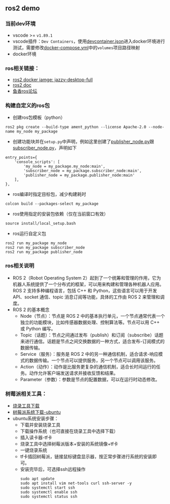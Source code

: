 ## ros2 demo

### 当前dev环境
- vscode >= `v1.89.1`
- vscode插件：`Dev Containers`，使用[devcontainer.json](.devcontainer/devcontainer.json)进入docker环境进行测试，需要修改[docker-compose.yml](.devcontainer/docker-compose.yml)中的`volumes`项目路径映射
- docker环境


### ros相关链接：
- [ros2 docker iamge: jazzy-desktop-full](https://hub.docker.com/r/osrf/ros/tags?page=&page_size=&ordering=&name=jazzy)
- [ros2 doc](https://docs.ros.org/en/jazzy/Tutorials/Beginner-Client-Libraries/Colcon-Tutorial.html)
- [鱼香ros论坛](https://fishros.org.cn/forum/)


### 构建自定义的ros包
- 创建ros包模板（python）
```shell
ros2 pkg create --build-type ament_python --license Apache-2.0 --node-name my_node my_package
```

- 创建功能块并在`setup.py`中声明，例如这里创建了[publisher_node.py](src/my_package/my_package/publisher_node.py)跟[subscriber_node.py](src/my_package/my_package/subscriber_node.py)，声明如下
```text
entry_points={
    'console_scripts': [
        'my_node = my_package.my_node:main',
        'subscriber_node = my_package.subscriber_node:main',
        'publisher_node = my_package.publisher_node:main'
    ],
},
```

- ros编译时指定目标包，减少构建耗时
```shell
colcon build --packages-select my_package
```

- ros使用指定的安装包依赖（仅在当前窗口有效）
```shell
source install/local_setup.bash
```

- ros运行自定义包
```shell
ros2 run my_package my_node
ros2 run my_package subscriber_node
ros2 run my_package publisher_node
```


### ros相关说明
- ROS 2（Robot Operating System 2）起到了一个统筹和管理的作用，它为机器人系统提供了一个分布式的框架，可以用来构建和管理各种机器人应用。ROS 2 支持多种编程语言，包括 C++ 和 Python，这些语言可以用于开发 API、socket 通信、topic 消息订阅等功能，具体的工作由 ROS 2 来管理和调度。
- ROS 2 的基本概念
  - Node（节点）：节点是 ROS 2 中的基本执行单元，一个节点通常代表一个独立的功能模块，比如传感器数据处理、控制算法等。节点可以用 C++ 或 Python 编写。
  - Topic（话题）：节点之间通过发布（publish）和订阅（subscribe）话题来进行通信。话题是节点之间交换数据的一种方式，适合发布-订阅模式的数据传输。
  - Service（服务）：服务是 ROS 2 中的另一种通信机制，适合请求-响应模式的数据传输。一个节点可以提供服务，另一个节点可以调用该服务。
  - Action（动作）：动作是比服务更复杂的通信机制，适合长时间运行的任务。动作允许客户端发送请求并接收反馈和结果。
  - Parameter（参数）：参数是节点的配置数据，可以在运行时动态修改。


### 树莓派相关工具：
- [烧录工具下载](https://pidoc.cn/downloads/)
- [树莓派系统下载-ubuntu](https://cn.ubuntu.com/download/raspberry-pi)
- ubuntu系统安装步骤：
  - 下载并安装烧录工具
  - 下载操作系统（也可直接在烧录工具中选择下载）
  - 插入读卡器-tf卡
  - 烧录工具中选择树莓派版本+安装的系统镜像+tf卡
  - 一键烧录系统
  - tf卡插回树莓派，链接鼠标键盘显示器，按正常步骤进行系统的安装即可。
  - 安装完毕后，可选择ssh远程操作
    ```shell
    sudo apt update
    sudo apt install vim net-tools curl ssh-server -y
    sudo systemctl start ssh
    sudo systemctl enable ssh
    sudo systemctl status ssh
    ```
